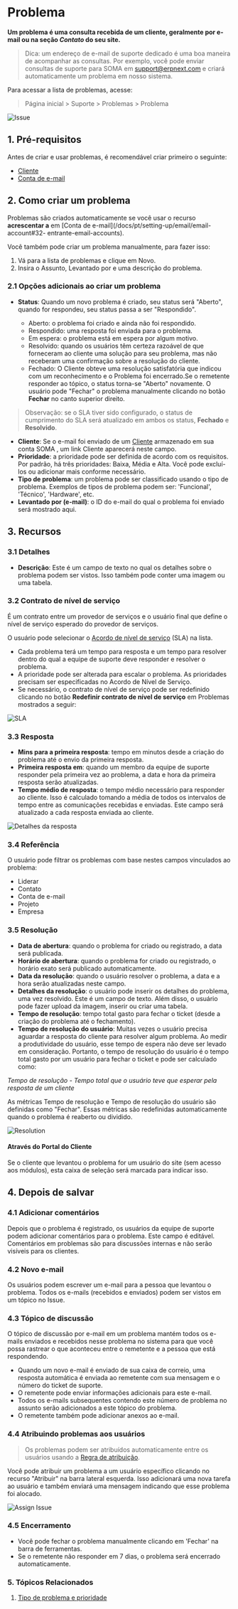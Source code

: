 # Problema


**Um problema é uma consulta recebida de um cliente, geralmente por e-mail ou na seção *Contato* do seu site.**



> 
> Dica: um endereço de e-mail de suporte dedicado é uma boa maneira de acompanhar as
>  consultas. Por exemplo, você pode enviar consultas de suporte para SOMA em
>  support@erpnext.com e criará automaticamente um problema em nosso sistema.
> 
> 
> 


Para acessar a lista de problemas, acesse:



> 
> Página inicial > Suporte > Problemas > Problema
> 
> 
> 


![Issue](/files/issue.png)


## 1. Pré-requisitos


Antes de criar e usar problemas, é recomendável criar primeiro o seguinte:


* [Cliente](/docs/pt/CRM/customer)
* [Conta de e-mail](/docs/pt/setting-up/email/email-account)


## 2. Como criar um problema


Problemas são criados automaticamente se você usar o recurso **acrescentar a** em [Conta de e-mail](/docs/pt/setting-up/email/email-account#32- entrante-email-accounts).


Você também pode criar um problema manualmente, para fazer isso:


1. Vá para a lista de problemas e clique em Novo.
2. Insira o Assunto, Levantado por e uma descrição do problema.


### 2.1 Opções adicionais ao criar um problema


* **Status**: Quando um novo problema é criado, seu status será "Aberto", quando for
respondeu, seu status passa a ser "Respondido".


	+ Aberto: o problema foi criado e ainda não foi respondido.
	+ Respondido: uma resposta foi enviada para o problema.
	+ Em espera: o problema está em espera por algum motivo.
	+ Resolvido: quando os usuários têm certeza razoável de que forneceram ao cliente uma solução para seu problema, mas não receberam uma confirmação sobre a resolução do cliente.
	+ Fechado: O Cliente obteve uma resolução satisfatória que indicou com um reconhecimento e o Problema foi encerrado.Se o remetente responder ao tópico, o status torna-se "Aberto" novamente. O usuário pode "Fechar" o problema manualmente clicando no botão **Fechar** no canto superior direito.



> 
> Observação: se o SLA tiver sido configurado, o status de cumprimento do SLA será atualizado em ambos os status, **Fechado** e **Resolvido**.
> 
> 
> 


* **Cliente**: Se o e-mail foi enviado de um [Cliente](/docs/pt/CRM/customer) armazenado em sua conta SOMA , um link Cliente aparecerá neste campo.
* **Prioridade**: a prioridade pode ser definida de acordo com os requisitos. Por padrão, há três prioridades: Baixa, Média e Alta. Você pode excluí-los ou adicionar mais conforme necessário.
* **Tipo de problema**: um problema pode ser classificado usando o tipo de problema. Exemplos de tipos de problema podem ser: 'Funcional', 'Técnico', 'Hardware', etc.
* **Levantado por (e-mail)**: o ID do e-mail do qual o problema foi enviado será mostrado aqui.


## 3. Recursos


### 3.1 Detalhes


* **Descrição**: Este é um campo de texto no qual os detalhes sobre o problema podem ser vistos. Isso também pode conter uma imagem ou uma tabela.


### 3.2 Contrato de nível de serviço


É um contrato entre um provedor de serviços e o usuário final que define o nível de serviço esperado do provedor de serviços.


O usuário pode selecionar o [Acordo de nível de serviço](/docs/pt/support/service-level-agreement) (SLA) na lista.


* Cada problema terá um tempo para resposta e um tempo para resolver dentro do qual a equipe de suporte deve responder e resolver o problema.
* A prioridade pode ser alterada para escalar o problema. As prioridades precisam ser especificadas no Acordo de Nível de Serviço.
* Se necessário, o contrato de nível de serviço pode ser redefinido clicando no botão **Redefinir contrato de nível de serviço** em Problemas mostrados a seguir:


![SLA](/files/new-issue.gif)


### 3.3 Resposta


* **Mins para a primeira resposta**: tempo em minutos desde a criação do problema até o envio da primeira resposta.
* **Primeira resposta em**: quando um membro da equipe de suporte responder pela primeira vez ao problema, a data e hora da primeira resposta serão atualizadas.
* **Tempo médio de resposta**: o tempo médio necessário para responder ao cliente. Isso é calculado tomando a média de todos os intervalos de tempo entre as comunicações recebidas e enviadas. Este campo será atualizado a cada resposta enviada ao cliente.


![Detalhes da resposta](/files/response.png)


### 3.4 Referência


O usuário pode filtrar os problemas com base nestes campos vinculados ao problema:


* Liderar
* Contato
* Conta de e-mail
* Projeto
* Empresa


### 3.5 Resolução


* **Data de abertura**: quando o problema for criado ou registrado, a data será publicada.
* **Horário de abertura**: quando o problema for criado ou registrado, o horário exato será publicado automaticamente.
* **Data da resolução**: quando o usuário resolver o problema, a data e a hora serão atualizadas neste campo.
* **Detalhes da resolução**: o usuário pode inserir os detalhes do problema, uma vez resolvido. Este é um campo de texto. Além disso, o usuário pode fazer upload da imagem, inserir ou criar uma tabela.
* **Tempo de resolução**: tempo total gasto para fechar o ticket (desde a criação do problema até o fechamento).
* **Tempo de resolução do usuário**: Muitas vezes o usuário precisa aguardar a resposta do cliente para resolver algum problema. Ao medir a produtividade do usuário, esse tempo de espera não deve ser levado em consideração. Portanto, o tempo de resolução do usuário é o tempo total gasto por um usuário para fechar o ticket e pode ser calculado como:


*Tempo de resolução - Tempo total que o usuário teve que esperar pela resposta de um cliente*


As métricas Tempo de resolução e Tempo de resolução do usuário são definidas como "Fechar". Essas métricas são redefinidas automaticamente quando o problema é reaberto ou dividido.


![Resolution](/files/resolution.png)


#### Através do Portal do Cliente


Se o cliente que levantou o problema for um usuário do site (sem acesso aos módulos), esta caixa de seleção será marcada para indicar isso.


## 4. Depois de salvar


### 4.1 Adicionar comentários


Depois que o problema é registrado, os usuários da equipe de suporte podem adicionar comentários para o problema. Este campo é editável. Comentários em problemas são para discussões internas e não serão visíveis para os clientes.


### 4.2 Novo e-mail


Os usuários podem escrever um e-mail para a pessoa que levantou o problema. Todos os e-mails (recebidos e enviados) podem ser vistos em um tópico no Issue.


### 4.3 Tópico de discussão


O tópico de discussão por e-mail em um problema mantém todos os e-mails enviados e recebidos nesse problema no sistema para que você possa rastrear o que aconteceu entre o remetente e a pessoa que está respondendo.


* Quando um novo e-mail é enviado de sua caixa de correio, uma resposta automática é enviada ao remetente com sua mensagem e o número do ticket de suporte.
* O remetente pode enviar informações adicionais para este e-mail.
* Todos os e-mails subsequentes contendo este número de problema no assunto serão adicionados a este tópico do problema.
* O remetente também pode adicionar anexos ao e-mail.


### 4.4 Atribuindo problemas aos usuários



> 
> Os problemas podem ser atribuídos automaticamente entre os usuários usando a [Regra de atribuição](/docs/pt/automation/assignment-rule).
> 
> 
> 


Você pode atribuir um problema a um usuário específico clicando no recurso "Atribuir" na barra lateral esquerda. Isso adicionará uma nova tarefa ao usuário e também enviará uma mensagem indicando que esse problema foi alocado.


![Assign Issue](/files/issue-assign.png)


### 4.5 Encerramento


* Você pode fechar o problema manualmente clicando em 'Fechar' na barra de ferramentas.
* Se o remetente não responder em 7 dias, o problema será encerrado automaticamente.


### 5. Tópicos Relacionados


1. [Tipo de problema e prioridade](/docs/pt/support/issue-type-and-priority)
